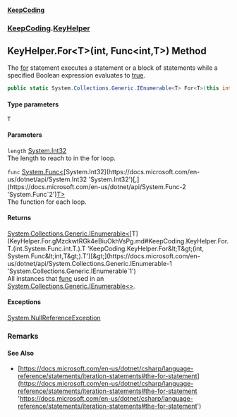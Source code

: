 #### [KeepCoding](index.md 'index')
### [KeepCoding](KeepCoding.md 'KeepCoding').[KeyHelper](KeyHelper.md 'KeepCoding.KeyHelper')
## KeyHelper.For&lt;T&gt;(int, Func&lt;int,T&gt;) Method
The [for](https://docs.microsoft.com/en-us/dotnet/csharp/language-reference/keywords/for 'https://docs.microsoft.com/en-us/dotnet/csharp/language-reference/keywords/for') statement executes a statement or a block of statements while a specified Boolean expression evaluates to [true](https://docs.microsoft.com/en-us/dotnet/csharp/language-reference/builtin-types/bool 'https://docs.microsoft.com/en-us/dotnet/csharp/language-reference/builtin-types/bool').  
```csharp
public static System.Collections.Generic.IEnumerable<T> For<T>(this int length, System.Func<int,T> func);
```
#### Type parameters
<a name='KeepCoding.KeyHelper.For.T.(int.System.Func.int.T.).T'></a>
`T`  
  
#### Parameters
<a name='KeepCoding.KeyHelper.For.T.(int.System.Func.int.T.).length'></a>
`length` [System.Int32](https://docs.microsoft.com/en-us/dotnet/api/System.Int32 'System.Int32')  
The length to reach to in the for loop.
  
<a name='KeepCoding.KeyHelper.For.T.(int.System.Func.int.T.).func'></a>
`func` [System.Func&lt;](https://docs.microsoft.com/en-us/dotnet/api/System.Func-2 'System.Func`2')[System.Int32](https://docs.microsoft.com/en-us/dotnet/api/System.Int32 'System.Int32')[,](https://docs.microsoft.com/en-us/dotnet/api/System.Func-2 'System.Func`2')[T](KeyHelper.For.gMzckwtRGk4eBiuOkhVsPg.md#KeepCoding.KeyHelper.For.T.(int.System.Func.int.T.).T 'KeepCoding.KeyHelper.For&lt;T&gt;(int, System.Func&lt;int,T&gt;).T')[&gt;](https://docs.microsoft.com/en-us/dotnet/api/System.Func-2 'System.Func`2')  
The function for each loop.
  
#### Returns
[System.Collections.Generic.IEnumerable&lt;](https://docs.microsoft.com/en-us/dotnet/api/System.Collections.Generic.IEnumerable-1 'System.Collections.Generic.IEnumerable`1')[T](KeyHelper.For.gMzckwtRGk4eBiuOkhVsPg.md#KeepCoding.KeyHelper.For.T.(int.System.Func.int.T.).T 'KeepCoding.KeyHelper.For&lt;T&gt;(int, System.Func&lt;int,T&gt;).T')[&gt;](https://docs.microsoft.com/en-us/dotnet/api/System.Collections.Generic.IEnumerable-1 'System.Collections.Generic.IEnumerable`1')  
All instances that [func](KeyHelper.For.gMzckwtRGk4eBiuOkhVsPg.md#KeepCoding.KeyHelper.For.T.(int.System.Func.int.T.).func 'KeepCoding.KeyHelper.For&lt;T&gt;(int, System.Func&lt;int,T&gt;).func') used in an [System.Collections.Generic.IEnumerable&lt;&gt;](https://docs.microsoft.com/en-us/dotnet/api/System.Collections.Generic.IEnumerable-1 'System.Collections.Generic.IEnumerable`1').
#### Exceptions
[System.NullReferenceException](https://docs.microsoft.com/en-us/dotnet/api/System.NullReferenceException 'System.NullReferenceException')  
### Remarks
#### See Also
- [https://docs.microsoft.com/en-us/dotnet/csharp/language-reference/statements/iteration-statements#the-for-statement](https://docs.microsoft.com/en-us/dotnet/csharp/language-reference/statements/iteration-statements#the-for-statement 'https://docs.microsoft.com/en-us/dotnet/csharp/language-reference/statements/iteration-statements#the-for-statement')
